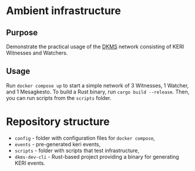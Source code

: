 # Ambient infrastructure

## Purpose

Demonstrate the practical usage of the [DKMS](https://dkms.colossi.network/) network consisting of KERI Witnesses and Watchers.

## Usage

Run `docker compose up` to start a simple network of 3 Witnesses, 1 Watcher, and 1 Mesagkesto.
To build a Rust binary, run `cargo build --release`. Then, you can run scripts from the `scripts` folder.

# Repository structure

- `config` - folder with configuration files for `docker compose`,
- `events` - pre-generated keri events,
- `scripts` - folder with scripts that test infrastructure,
- `dkms-dev-cli` - Rust-based project providing a binary for generating KERI events.
